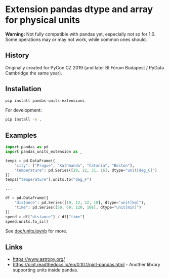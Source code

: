 # Extension pandas dtype and array for physical units

**Warning:** Not fully compatible with pandas yet, especially not so for 1.0. Some operations may or may not work, while common ones should.

## History

Originally created for PyCon CZ 2019 (and later BI Fórum Budapest / PyData Cambridge the same year).

## Installation

```bash
pip install pandas-units-extensions
```

For development:

```bash
pip install -e .
```

## Examples

```python
import pandas as pd
import pandas_units_extension as _

temps = pd.DataFrame({
    "city": ["Prague", "Kathmandu", "Catania", "Boston"],
    "temperature": pd.Series([20, 22, 31, 16], dtype="unit[deg_C]")
})
temps["temperature"].units.to("deg_F")

...

df = pd.DataFrame({
    "distance": pd.Series([10, 12, 22, 18], dtype="unit[km]"),
    "time": pd.Series([50, 60, 120, 108], dtype="unit[min]")
})
speed = df["distance"] / df["time"]
speed.units.to_si()
```

See [doc/units.ipynb](doc/units.ipynb) for more.

## Links

- <https://www.astropy.org/>
- <https://pint.readthedocs.io/en/0.10.1/pint-pandas.html> - Another library supporting units inside pandas.
